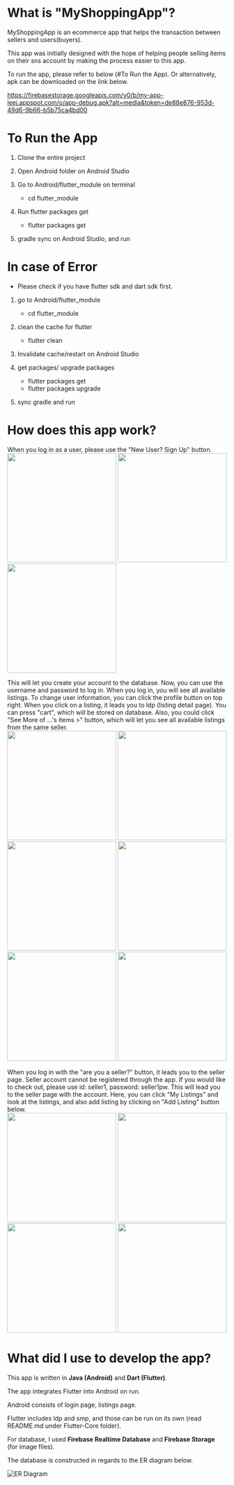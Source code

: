 # What is "MyShoppingApp"?

MyShoppingApp is an ecommerce app that helps the transaction between sellers and users(buyers).

This app was initially designed with the hope of helping people selling items on their sns account by making the process easier to this app.

To run the app, please refer to below (#To Run the App). Or alternatively, apk can be downloaded on the link below.

https://firebasestorage.googleapis.com/v0/b/my-app-leej.appspot.com/o/app-debug.apk?alt=media&token=de88e876-953d-49d6-9b66-b5b75ca4bd00

# To Run the App

1. Clone the entire project

2. Open Android folder on Android Studio

2. Go to Android/flutter_module on terminal
    - cd flutter_module

3. Run flutter packages get
    - flutter packages get

4. gradle sync on Android Studio, and run


# In case of Error

- Please check if you have flutter sdk and dart sdk first.

1. go to Android/flutter_module
    - cd flutter_module

2. clean the cache for flutter
    - flutter clean

3. Invalidate cache/restart on Android Studio

4. get packages/ upgrade packages
    - flutter packages get
    - flutter packages upgrade

5. sync gradle and run


# How does this app work?

When you log in as a user, please use the "New User? Sign Up" button.  
<img src="https://firebasestorage.googleapis.com/v0/b/my-app-leej.appspot.com/o/sample_images%2Fstart_page.jpg?alt=media&token=6e8ad6d3-cb01-4653-a359-e1cf6222b1a8" height="250" />
<img src="https://firebasestorage.googleapis.com/v0/b/my-app-leej.appspot.com/o/sample_images%2Flogin_page.jpg?alt=media&token=95ab285f-7dcb-42b2-b0fa-9a0853a8c455" height="250" />
<img src="https://firebasestorage.googleapis.com/v0/b/my-app-leej.appspot.com/o/sample_images%2Fsignup_page.jpg?alt=media&token=fc00e4f3-5d86-4058-8228-faa2bde3a7af" height="250" />

This will let you create your account to the database. Now, you can use the username and password to log in. When you log in, you will see all available listings. To change user information, you can click the profile button on top right. When you click on a listing, it leads you to ldp (listing detail page). You can press "cart", which will be stored on database. Also, you could click "See More of ...'s items >" button, which will let you see all available listings from the same seller.  
<img src="https://firebasestorage.googleapis.com/v0/b/my-app-leej.appspot.com/o/sample_images%2Flistings_page.jpg?alt=media&token=86b39b83-6c70-4e2a-9a82-8b2835e05171" height="250" />
<img src="https://firebasestorage.googleapis.com/v0/b/my-app-leej.appspot.com/o/sample_images%2Fuser_profile_section.jpg?alt=media&token=2f527696-7e88-48f8-9f47-996400b74936" height="250" />
<img src="https://firebasestorage.googleapis.com/v0/b/my-app-leej.appspot.com/o/sample_images%2Flisting_page.jpg?alt=media&token=8214a3b9-67cf-498d-85c2-34a107e87420" height="250" />
<img src="https://firebasestorage.googleapis.com/v0/b/my-app-leej.appspot.com/o/sample_images%2Fseller_listing_page.jpg?alt=media&token=c3f79e8d-9321-4bb6-b3b8-a14410223acb" height="250" />
<img src="https://firebasestorage.googleapis.com/v0/b/my-app-leej.appspot.com/o/sample_images%2Fadded_to_cart.jpeg?alt=media&token=ca1aa4b6-e2df-4872-b75e-becba13bf5ba" height="250" />
<img src="https://firebasestorage.googleapis.com/v0/b/my-app-leej.appspot.com/o/sample_images%2Flisting_seller_page.jpg?alt=media&token=0da9eb9e-b741-4bce-a720-526a0b3ad934" height="250" />

When you log in with the "are you a seller?" button, it leads you to the seller page. Seller account cannot be registered through the app. If you would like to check out, please use id: seller1, password: seller1pw. This will lead you to the seller page with the account. Here, you can click "My Listings" and look at the listings, and also add listing by clicking on "Add Listing" button below.  
<img src="https://firebasestorage.googleapis.com/v0/b/my-app-leej.appspot.com/o/sample_images%2Flogin_page_seller.jpg?alt=media&token=153f20a7-41b6-45fa-86e3-796a2defe18b" height="250" />
<img src="https://firebasestorage.googleapis.com/v0/b/my-app-leej.appspot.com/o/sample_images%2Fseller_screen_page.jpg?alt=media&token=1b3d4d73-3bda-418b-a7c8-7696fd5d9ee2" height="250" />
<img src="https://firebasestorage.googleapis.com/v0/b/my-app-leej.appspot.com/o/sample_images%2Fseller_listings_page.jpg?alt=media&token=f60b5f6c-ade5-41cb-bc57-6a120a8f8265" height="250" />
<img src="https://firebasestorage.googleapis.com/v0/b/my-app-leej.appspot.com/o/sample_images%2Fseller_listing_posting_page.jpg?alt=media&token=b668254a-729b-43b9-be82-11f45a327ba0" height="250" />


# What did I use to develop the app?

This app is written in **Java (Android)** and **Dart (Flutter)**. 

The app integrates Flutter into Android on run.

Android consists of login page, listings page.

Flutter includes ldp and smp, and those can be run on its own (read README.md under Flutter-Core folder).

For database, I used **Firebase Realtime Database** and **Firebase Storage** (for image files).

The database is constructed in regards to the ER diagram below.

![ER Diagram](https://firebasestorage.googleapis.com/v0/b/my-app-leej.appspot.com/o/sample_images%2FER%20Diagram.png?alt=media&token=1a53def8-dedd-4926-93c6-becc07ccadfa)


